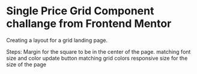 # Single Price Grid Component challange from Frontend Mentor

Creating a layout for a grid landing page.

Steps:
Margin for the square to be in the center of the page.
matching font size and color
update button
matching grid colors
responsive size for the size of the page